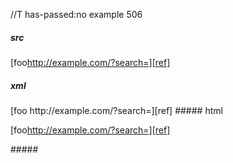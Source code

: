 //T has-passed:no
example 506
##### src
[foo<http://example.com/?search=][ref]>

[ref]: /uri
##### xml
<?xml version="1.0" encoding="UTF-8"?>
<!DOCTYPE document SYSTEM "CommonMark.dtd">
<document xmlns="http://commonmark.org/xml/1.0">
  <paragraph>
    <text>[foo</text>
    <link destination="http://example.com/?search=][ref]" title="">
      <text>http://example.com/?search=][ref]</text>
    </link>
  </paragraph>
</document>
##### html
<p>[foo<a href="http://example.com/?search=%5D%5Bref%5D">http://example.com/?search=][ref]</a></p>
#####
